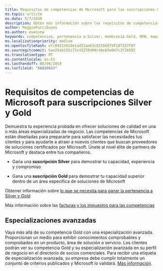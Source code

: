 ```yaml
---
title: Requisitos de competencias de Microsoft para las suscripciones Gold y Silver | Centro de partners
ms.topic: article
ms.date: 5/7/2019
description: Obtén más información sobre los requisitos de competencias para conseguir los niveles de suscripción Silver y Gold.
author: MaggiePucciEvans
ms.author: evansma
keywords: competencias, pertenencia a Silver, membresía Gold, MPN, mapas, conocimiento, Microsoft Partner Network, pertenencia a la red, especializaciones avanzadas
ms.localizationpriority: medium
ms.openlocfilehash: efc69215010e1ad32ae63c81556979f18f157f07
ms.sourcegitcommit: bae29ab191c72e15259d99c40c69a9e7c3f2b502
ms.translationtype: MT
ms.contentlocale: es-ES
ms.lasthandoff: 08/06/2019
ms.locfileid: "68820643"
---
```

# <a name="microsoft-competency-requirements-for-gold-and-silver-membership"></a>Requisitos de competencias de Microsoft para suscripciones Silver y Gold


Demuestra tu experiencia probada en ofrecer soluciones de calidad en una o más áreas especializadas de negocio. Las competencias de Microsoft están diseñadas para prepararte para satisfacer las necesidades tus clientes y para ayudarte a atraer a nuevos clientes que buscan proveedores de soluciones certificados por Microsoft. Únete al nivel élite de partners de Microsoft y destaca entre tus compañeros.

- Gana una **suscripción Silver** para demostrar tu capacidad, experiencia y compromiso

- Gana una **suscripción Gold** para demostrar tu capacidad superior dentro de un área específica de soluciones de Microsoft

Obtener información sobre [lo que se necesita para ganar la pertenencia a Silver y Gold](https://partner.microsoft.com/membership/competencies)

Más información sobre las [facturas y los impuestos para las competencias](mpn-view-print-maps-invoice.md)

## <a name="advanced-specializations"></a>Especializaciones avanzadas

Vaya más allá de su competencia Gold con una especialización avanzada. Proporcionan un medio para exhibir conocimientos comprobables y comprobados en un producto, área de solución o servicio. Los clientes podrán ver su competencia Gold y su especialización avanzada en su perfil de negocio en el directorio de socios comerciales. Para recibir una etiqueta de especialización avanzada, su empresa debe cumplir totalmente un conjunto de criterios publicados y Microsoft lo validará. [Más información](https://partner.microsoft.com/membership/competencies#tab-content-2). 